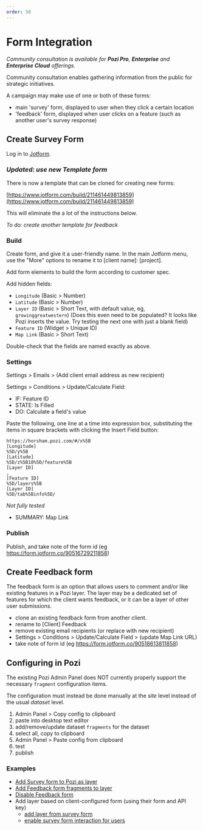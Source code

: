 ```yaml
---
order: 50
---
```


# Form Integration

*Community consultation is available for **Pozi Pro**, **Enterprise** and **Enterprise Cloud** offerings.*

Community consultation enables gathering information from the public for strategic initiatives.

A campaign may make use of one or both of these forms:

* main 'survey' form, displayed to user when they click a certain location
* 'feedback' form, displayed when user clicks on a feature (such as another user's survey response)

## Create Survey Form

Log in to [Jotform](https://www.jotform.com/myforms).

### *Updated: use new Template form*

There is now a template that can be cloned for creating new forms:

[https://www.jotform.com/build/211461449813859](https://www.jotform.com/build/211461449813859)

This will eliminate the a lot of the instructions below.

*To do: create another template for feedback*

### Build

Create form, and give it a user-friendly name. In the main Jotform menu, use the "More" options to rename it to [client name]: [project].
 
Add form elements to build the form according to customer spec.

Add hidden fields:

* `Longitude` (Basic > Number)
* `Latitude` (Basic > Number)
* `Layer ID` (Basic > Short Text, with default value, eg, `growinggreatwestern`) (Does this even need to be populated? It looks like Pozi inserts the value. Try testing the next one with just a blank field)
* `Feature ID` (Widget > Unique ID)
* `Map Link` (Basic > Short Text)

Double-check that the fields are named exactly as above.

### Settings

Settings > Emails > (Add client email address as new recipient)

Settings > Conditions > Update/Calculate Field:

* IF: Feature ID
* STATE: Is Filled
* DO: Calculate a field's value

Paste the following, one line at a time into expression box, substituting the items in square brackets with clicking the Insert Field button:

```
https://horsham.pozi.com/#/x%5B
[Longitude]
%5D/y%5B
[Latitude]
%5D/z%5B18%5D/feature%5B
[Layer ID]
,
[Feature ID]
%5D/layers%5B
[Layer ID]
%5D/tab%5Binfo%5D/
```
*Not fully tested*

* SUMMARY: Map Link

### Publish

Publish, and take note of the form id (eg https://form.jotform.co/90516729211858)

## Create Feedback form

The feedback form is an option that allows users to comment and/or like existing features in a Pozi layer. The layer may be a dedicated set of features for which the client wants feedback, or it can be a layer of other user submissions.

* clone an existing feedback form from another client.
* rename to [Client] Feedback
* remove existing email recipients (or replace with new recipient)
* Settings > Conditions > Update/Calculate Field > (update Map Link URL)
* take note of form id (eg https://form.jotform.co/90518613811858)

## Configuring in Pozi

The existing Pozi Admin Panel does NOT currently properly support the necessary `fragment` configuration items.

The configuration must instead be done manually at the *site* level instead of the usual *dataset* level.

1. Admin Panel > Copy config to clipboard
2. paste into desktop text editor
3. add/remove/update dataset `fragments` for the dataset
4. select all, copy to clipboard
5. Admin Panel > Paste config from clipboard
6. test
7. publish

### Examples

* [Add Survey form to Pozi as layer](https://github.com/Pozi/PoziApp/commit/d9098f244ae9ce34622c84d07b226f3241d787f3)
* [Add Feedback form fragments to layer](https://github.com/Pozi/PoziApp/commit/9a13722c3cab269ba6b74c9ae8a6fb7addda0ca6)
* [Disable Feedback form](https://github.com/pozi/PoziAppConfig/commit/3afdb9ebe250ff32e1cd30f44f23a446ee1cb8f4)
* Add layer based on client-configured form (using their form and API key)
  * [add layer from survey form](https://github.com/pozi/PoziAppConfig/commit/71bd11303acc4eaf376faa21fceb4008e3ca7d42)
  * [enable survey form interaction for users](https://github.com/pozi/PoziAppConfig/commit/aa70acddf96dbc55efb321d995c10c89ba6b5ac5)
